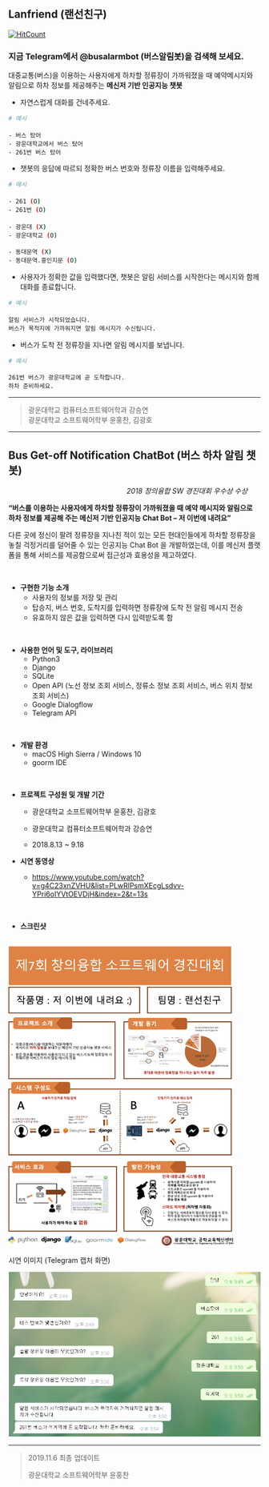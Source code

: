 ## Lanfriend (랜선친구)

[![HitCount](http://hits.dwyl.io/FKgk/The-bus-stop-alert.svg)](http://hits.dwyl.io/FKgk/The-bus-stop-alert)

### 지금 Telegram에서 @busalarmbot (버스알림봇)을 검색해 보세요.

대중교통(버스)을 이용하는 사용자에게 하차할 정류장이 가까워졌을 때 예약메시지와 알림으로 하차 정보를 제공해주는 **메신저 기반 인공지능 챗봇**

+ 자연스럽게 대화를 건네주세요.

```sh
# 예시

- 버스 탔어
- 광운대학교에서 버스 탔어
- 261번 버스 탔어

```

+ 챗봇의 응답에 따르되 정확한 버스 번호와 정류장 이름을 입력해주세요.

```sh
# 예시

- 261 (O)
- 261번 (O)

- 광운대 (X)
- 광운대학교 (O)

- 동대문역 (X)
- 동대문역.흥인지문 (O)
```

+ 사용자가 정확한 값을 입력했다면, 챗봇은 알림 서비스를 시작한다는 메시지와 함께 대화를 종료합니다.

```sh
# 예시

알림 서비스가 시작되었습니다.
버스가 목적지에 가까워지면 알림 메시지가 수신됩니다.

```

+ 버스가 도착 전 정류장을 지나면 알림 메시지를 보냅니다.

```sh
# 예시

261번 버스가 광운대학교에 곧 도착합니다.
하차 준비하세요.
```

---

> 광운대학교 컴퓨터소프트웨어학과 강승연<br>
> 광운대학교 소프트웨어학부 윤홍찬, 김광호<br>

----------------------------------------



## Bus Get-off Notification ChatBot (버스 하차 알림 챗봇) 

&nbsp;&nbsp;&nbsp;&nbsp;&nbsp;&nbsp;&nbsp;&nbsp;&nbsp;&nbsp;&nbsp;&nbsp;&nbsp;&nbsp;&nbsp;&nbsp;&nbsp;&nbsp;&nbsp;&nbsp;&nbsp;&nbsp;&nbsp;&nbsp;&nbsp;&nbsp;&nbsp;&nbsp;&nbsp;&nbsp;&nbsp;&nbsp;&nbsp;&nbsp;&nbsp;&nbsp;&nbsp;&nbsp;&nbsp;&nbsp;&nbsp;&nbsp;&nbsp;&nbsp;&nbsp;&nbsp;&nbsp;&nbsp;&nbsp;&nbsp;&nbsp;&nbsp;&nbsp;&nbsp;&nbsp;&nbsp;&nbsp;&nbsp;&nbsp;&nbsp;*2018 창의융합 SW 경진대회 우수상 수상*

**“버스를 이용하는 사용자에게 하차할 정류장이 가까워졌을 때 예약 메시지와 알림으로 하차 정보를 제공해 주는 메신저 기반 인공지능 Chat Bot – 저 이번에 내려요”**

다른 곳에 정신이 팔려 정류장을 지나친 적이 있는 모든 현대인들에게 하차할 정류장을 놓칠 걱정거리를 덜어줄 수 있는 인공지능 Chat Bot 을 개발하였는데, 이를 메신저 플랫폼을 통해 서비스를 제공함으로써 접근성과 효용성을 제고하였다.

<br>

- **구현한 기능 소개**
  - 사용자의 정보를 저장 및 관리
  - 탑승지, 버스 번호, 도착지를 입력하면 정류장에 도착 전 알림 메시지 전송
  - 유효하지 않은 값을 입력하면 다시 입력받도록 함

<br>

- **사용한 언어 및 도구, 라이브러리**
  + Python3
  + Django
  + SQLite
  + Open API (노선 정보 조회 서비스, 정류소 정보 조회 서비스, 버스 위치 정보 조회 서비스)
  + Google Dialogflow
  + Telegram API

<br>

+ **개발 환경**
  + macOS High Sierra / Windows 10
  + goorm IDE

<br>

- **프로젝트 구성원 및 개발 기간**

  + 광운대학교 소프트웨어학부 윤홍찬, 김광호

  + 광운대학교 컴퓨터소프트웨어학과 강승연

  + 2018.8.13 ~ 9.18

    

- **시연 동영상**
  + https://www.youtube.com/watch?v=g4C23xnZVHU&list=PLwRlPsmXEcgLsdvv-YPri6oIYVtOEVDjH&index=2&t=13s 

<br>

- **스크린샷**

<br><img width="450" height="600" src="./img/img1.png"></img>
<br>

 

시연 이미지 (Telegram 캡처 화면)

![시연 이미지](img/example.png)
<br>

---

> 2019.11.6 최종 업데이트
>
> 광운대학교 소프트웨어학부 윤홍찬
